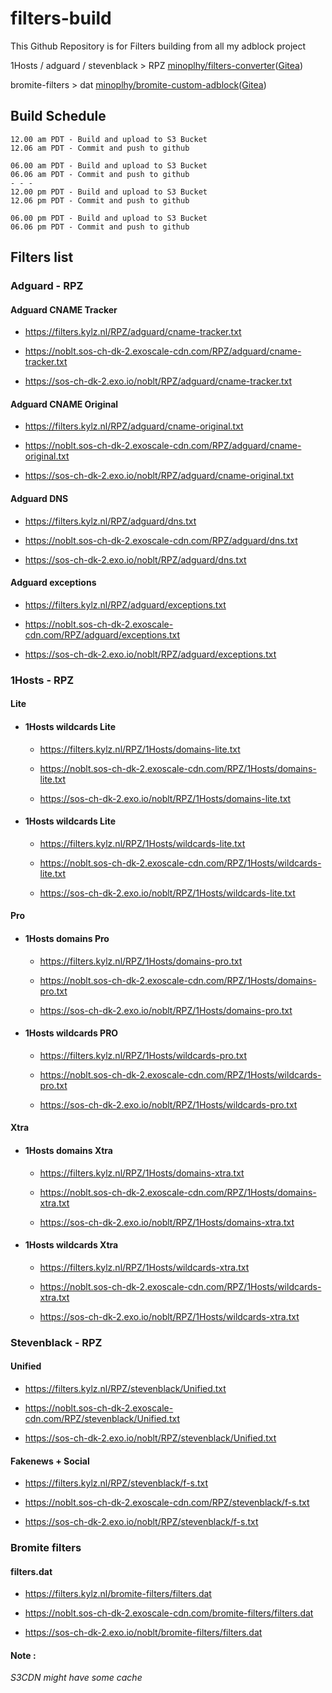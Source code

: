 # filters-build
This Github Repository is for Filters building from all my adblock project

1Hosts / adguard / stevenblack > RPZ [minoplhy/filters-converter](https://github.com/minoplhy/filters-converter)([Gitea](https://git.kylz.nl/GitHub/filters-converter))

bromite-filters > dat [minoplhy/bromite-custom-adblock](https://github.com/minoplhy/bromite-custom-adblock)([Gitea](https://git.kylz.nl/GitHub/bromite-custom-adblock))
## Build Schedule
```
12.00 am PDT - Build and upload to S3 Bucket
12.06 am PDT - Commit and push to github

06.00 am PDT - Build and upload to S3 Bucket
06.06 am PDT - Commit and push to github
- - -
12.00 pm PDT - Build and upload to S3 Bucket
12.06 pm PDT - Commit and push to github

06.00 pm PDT - Build and upload to S3 Bucket
06.06 pm PDT - Commit and push to github
```
## Filters list
### Adguard - RPZ

#### Adguard CNAME Tracker

  * https://filters.kylz.nl/RPZ/adguard/cname-tracker.txt

  * https://noblt.sos-ch-dk-2.exoscale-cdn.com/RPZ/adguard/cname-tracker.txt

  * https://sos-ch-dk-2.exo.io/noblt/RPZ/adguard/cname-tracker.txt


#### Adguard CNAME Original

  * https://filters.kylz.nl/RPZ/adguard/cname-original.txt

  * https://noblt.sos-ch-dk-2.exoscale-cdn.com/RPZ/adguard/cname-original.txt

  * https://sos-ch-dk-2.exo.io/noblt/RPZ/adguard/cname-original.txt

#### Adguard DNS

  * https://filters.kylz.nl/RPZ/adguard/dns.txt

  * https://noblt.sos-ch-dk-2.exoscale-cdn.com/RPZ/adguard/dns.txt

  * https://sos-ch-dk-2.exo.io/noblt/RPZ/adguard/dns.txt

#### Adguard exceptions

  * https://filters.kylz.nl/RPZ/adguard/exceptions.txt

  * https://noblt.sos-ch-dk-2.exoscale-cdn.com/RPZ/adguard/exceptions.txt

  * https://sos-ch-dk-2.exo.io/noblt/RPZ/adguard/exceptions.txt

### 1Hosts - RPZ

#### Lite

* #### 1Hosts wildcards Lite

  * https://filters.kylz.nl/RPZ/1Hosts/domains-lite.txt

  * https://noblt.sos-ch-dk-2.exoscale-cdn.com/RPZ/1Hosts/domains-lite.txt

  * https://sos-ch-dk-2.exo.io/noblt/RPZ/1Hosts/domains-lite.txt

* #### 1Hosts wildcards Lite

  * https://filters.kylz.nl/RPZ/1Hosts/wildcards-lite.txt

  * https://noblt.sos-ch-dk-2.exoscale-cdn.com/RPZ/1Hosts/wildcards-lite.txt

  * https://sos-ch-dk-2.exo.io/noblt/RPZ/1Hosts/wildcards-lite.txt

#### Pro 

* #### 1Hosts domains Pro

  * https://filters.kylz.nl/RPZ/1Hosts/domains-pro.txt

  * https://noblt.sos-ch-dk-2.exoscale-cdn.com/RPZ/1Hosts/domains-pro.txt

  * https://sos-ch-dk-2.exo.io/noblt/RPZ/1Hosts/domains-pro.txt

* #### 1Hosts wildcards PRO

  * https://filters.kylz.nl/RPZ/1Hosts/wildcards-pro.txt

  * https://noblt.sos-ch-dk-2.exoscale-cdn.com/RPZ/1Hosts/wildcards-pro.txt

  * https://sos-ch-dk-2.exo.io/noblt/RPZ/1Hosts/wildcards-pro.txt

#### Xtra 

* #### 1Hosts domains Xtra

  * https://filters.kylz.nl/RPZ/1Hosts/domains-xtra.txt

  * https://noblt.sos-ch-dk-2.exoscale-cdn.com/RPZ/1Hosts/domains-xtra.txt

  * https://sos-ch-dk-2.exo.io/noblt/RPZ/1Hosts/domains-xtra.txt

* #### 1Hosts wildcards Xtra

  * https://filters.kylz.nl/RPZ/1Hosts/wildcards-xtra.txt

  * https://noblt.sos-ch-dk-2.exoscale-cdn.com/RPZ/1Hosts/wildcards-xtra.txt

  * https://sos-ch-dk-2.exo.io/noblt/RPZ/1Hosts/wildcards-xtra.txt

### Stevenblack - RPZ

#### Unified

  * https://filters.kylz.nl/RPZ/stevenblack/Unified.txt

  * https://noblt.sos-ch-dk-2.exoscale-cdn.com/RPZ/stevenblack/Unified.txt

  * https://sos-ch-dk-2.exo.io/noblt/RPZ/stevenblack/Unified.txt

#### Fakenews + Social

  * https://filters.kylz.nl/RPZ/stevenblack/f-s.txt

  * https://noblt.sos-ch-dk-2.exoscale-cdn.com/RPZ/stevenblack/f-s.txt

  * https://sos-ch-dk-2.exo.io/noblt/RPZ/stevenblack/f-s.txt

### Bromite filters

#### filters.dat

  * https://filters.kylz.nl/bromite-filters/filters.dat

  * https://noblt.sos-ch-dk-2.exoscale-cdn.com/bromite-filters/filters.dat

  * https://sos-ch-dk-2.exo.io/noblt/bromite-filters/filters.dat

#### Note :
_S3CDN might have some cache_
